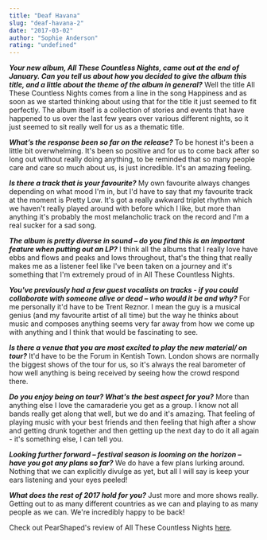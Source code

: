 ```yaml
---
title: "Deaf Havana"
slug: "deaf-havana-2"
date: "2017-03-02"
author: "Sophie Anderson"
rating: "undefined"
---
```


_**Your new album, All These Countless Nights, came out at the end of January. Can you tell us about how you decided to give the album this title, and a little about the theme of the album in general?**_ Well the title All These Countless Nights comes from a line in the song Happiness and as soon as we started thinking about using that for the title it just seemed to fit perfectly. The album itself is a collection of stories and events that have happened to us over the last few years over various different nights, so it just seemed to sit really well for us as a thematic title.[](http://www.philsmithies.photo/)

_**What’s the response been so far on the release?**_ To be honest it's been a little bit overwhelming. It's been so positive and for us to come back after so long out without really doing anything, to be reminded that so many people care and care so much about us, is just incredible. It's an amazing feeling.

_**Is there a track that is your favourite?**_ My own favourite always changes depending on what mood I'm in, but I'd have to say that my favourite track at the moment is Pretty Low. It's got a really awkward triplet rhythm which we haven't really played around with before which I like, but more than anything it's probably the most melancholic track on the record and I'm a real sucker for a sad song.

_**The album is pretty diverse in sound – do you find this is an important feature when putting out an LP?**_ I think all the albums that I really love have ebbs and flows and peaks and lows throughout, that's the thing that really makes me as a listener feel like I've been taken on a journey and it's something that I'm extremely proud of in All These Countless Nights. 

_**You've previously had a few guest vocalists on tracks - if you could collaborate with someone alive or dead – who would it be and why?**_ For me personally it'd have to be Trent Reznor. I mean the guy is a musical genius (and my favourite artist of all time) but the way he thinks about music and composes anything seems very far away from how we come up with anything and I think that would be fascinating to see. 

_**Is there a venue that you are most excited to play the new material/ on tour?**_ It'd have to be the Forum in Kentish Town. London shows are normally the biggest shows of the tour for us, so it's always the real barometer of how well anything is being received by seeing how the crowd respond there.  

_**Do you enjoy being on tour? What's the best aspect for you?**_ More than anything else I love the camaraderie you get as a group. I know not all bands really get along that well, but we do and it's amazing. That feeling of playing music with your best friends and then feeling that high after a show and getting drunk together and then getting up the next day to do it all again - it's something else, I can tell you.  

_**Looking further forward – festival season is looming on the horizon – have you got any plans so far?**_ We do have a few plans lurking around. Nothing that we can explicitly divulge as yet, but all I will say is keep your ears listening and your eyes peeled! 

_**What does the rest of 2017 hold for you?**_ Just more and more shows really. Getting out to as many different countries as we can and playing to as many people as we can. We're incredibly happy to be back! 

Check out PearShaped's review of All These Countless Nights [here](http://pearshapedexeter.com/deaf-havana-all-these-countless-nights/).
